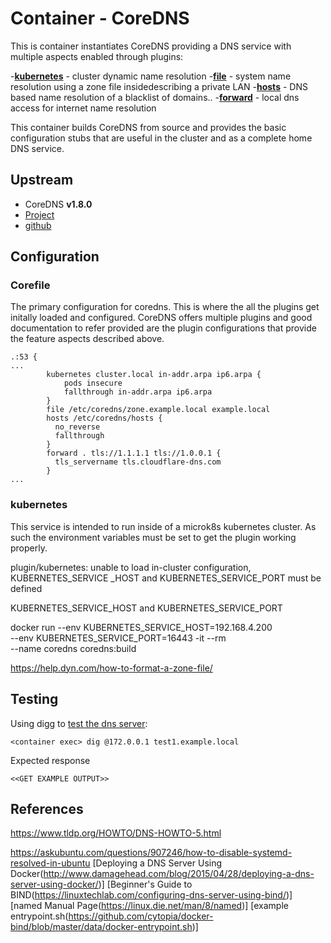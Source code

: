 # Container - CoreDNS

This is container instantiates CoreDNS providing a DNS service with multiple aspects enabled through plugins: 

-**[kubernetes](https://coredns.io/plugins/kubernetes/)** - cluster dynamic name resolution
-**[file](https://coredns.io/plugins/file/)** - system name resolution using a zone file insidedescribing a private LAN
-**[hosts](https://coredns.io/plugins/hosts/)** - DNS based name resolution of a blacklist of domains..
-**[forward](https://coredns.io/plugins/forward/)** - local dns access for internet name resolution 

This container builds CoreDNS from source and provides the basic configuration stubs
that are useful in the cluster and as a complete home DNS service.

## Upstream

* CoreDNS **v1.8.0**
 * [Project](https://coredns.io)
 * [github](https://github.com/coredns/coredns)

## Configuration

### Corefile

The primary configuration for coredns. This is where the all the plugins get initally loaded and 
configured. CoreDNS offers multiple plugins and good documentation to refer provided are the plugin 
configurations that provide the feature aspects described above.

```
.:53 {
...
        kubernetes cluster.local in-addr.arpa ip6.arpa {
            pods insecure
            fallthrough in-addr.arpa ip6.arpa
        }
        file /etc/coredns/zone.example.local example.local
        hosts /etc/coredns/hosts {
          no_reverse
          fallthrough
        }
        forward . tls://1.1.1.1 tls://1.0.0.1 {
          tls_servername tls.cloudflare-dns.com
        }
...
```

### kubernetes

This service is intended to run inside of a microk8s kubernetes cluster. As such the 
environment variables must be set to get the plugin working properly. 

plugin/kubernetes: unable to load in-cluster configuration, KUBERNETES_SERVICE
_HOST and KUBERNETES_SERVICE_PORT must be defined

KUBERNETES_SERVICE_HOST and KUBERNETES_SERVICE_PORT

docker run --env KUBERNETES_SERVICE_HOST=192.168.4.200 \
           --env KUBERNETES_SERVICE_PORT=16443 -it --rm \
           --name coredns coredns:build

https://help.dyn.com/how-to-format-a-zone-file/
 
## 
## Testing

Using digg to [test the dns server](https://www.a2hosting.com/kb/getting-started-guide/internet-and-networking/troubleshooting-dns-with-dig-and-nslookup):

```
<container exec> dig @172.0.0.1 test1.example.local
```
Expected response

```
<<GET EXAMPLE OUTPUT>>
```

## References

https://www.tldp.org/HOWTO/DNS-HOWTO-5.html

https://askubuntu.com/questions/907246/how-to-disable-systemd-resolved-in-ubuntu
[Deploying a DNS Server Using Docker(http://www.damagehead.com/blog/2015/04/28/deploying-a-dns-server-using-docker/)]
[Beginner's Guide to BIND(https://linuxtechlab.com/configuring-dns-server-using-bind/)]
[named Manual Page(https://linux.die.net/man/8/named)]
[example entrypoint.sh(https://github.com/cytopia/docker-bind/blob/master/data/docker-entrypoint.sh)]


